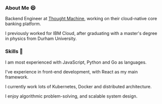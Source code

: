 
### About Me 😄

Backend Engineer at [Thought Machine](https://thoughtmachine.net/), working on their cloud-native core banking platform.

I previously worked for IBM Cloud, after graduating with a master's degree in physics from Durham University.

### Skills 🧰

I am most experienced with JavaScript, Python and Go as languages.

I've experience in front-end development, with React as my main framework.

I currently work lots of Kubernetes, Docker and distributed architecture. 

I enjoy algorithmic problem-solving, and scalable system design.



<!--
**jcockbain/jcockbain** is a ✨ _special_ ✨ repository because its `README.md` (this file) appears on your GitHub profile.

Here are some ideas to get you started:

- 🔭 I’m currently working on ...
- 🌱 I’m currently learning ...
- 👯 I’m looking to collaborate on ...
- 🤔 I’m looking for help with ...
- 💬 Ask me about ...
- 📫 How to reach me: ...
- 😄 Pronouns: ...
- ⚡ Fun fact: ...
-->
